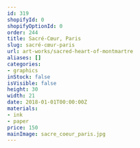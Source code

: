 ```yaml
---
id: 319
shopifyId: 0
shopifyOptionId: 0
order: 244
title: Sacré-Cœur, Paris
slug: sacré-cœur-paris
url: art-works/sacred-heart-of-montmartre
aliases: []
categories:
- graphics
inStock: false
isVisible: false
height: 30
width: 21
date: 2018-01-01T00:00:00Z
materials:
- ink
- paper
price: 150
mainImage: sacre_coeur_paris.jpg
---
```

